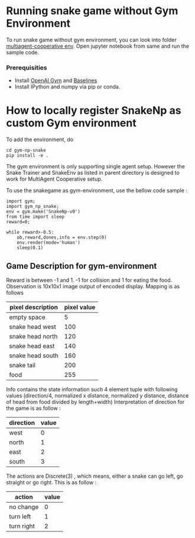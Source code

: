# Running snake game without Gym Environment
To run snake game without gym environment, you can look into folder [multiagent-cooperative env](https://github.com/crazymuse/snakegame-numpy/blob/master/multiagent-cooperative-env/SnakeExample.ipynb). Open jupyter notebook from same and run the sample code.

### Prerequisities
* Install [OpenAI Gym](https://github.com/openai/gym) and [Baselines](https://github.com/openai/baselines)
* Install IPython and numpy via pip or conda.

# How to locally register SnakeNp as custom Gym environment

To add the environment, do  

`cd gym-np-snake`  
`pip install -e .`
  

The gym environment is only supporting single agent setup. However the Snake Trainer and SnakeEnv as listed in parent directory is designed to work for MultiAgent Cooperative setup.

To use the snakegame as gym-environment, use the bellow code sample  : 
```
import gym;
import gym_np_snake;
env = gym.make('SnakeNp-v0')
from time import sleep
reward=0;

while reward>-0.5:    
    ob,reward,dones,info = env.step(0)
    env.render(mode='human')
    sleep(0.1)
```
## Game Description for gym-environment
Reward is between -1 and 1. -1 for collision and 1 for eating the food.   
Observation is 10x10x1 image output of encoded display. Mapping is as follows 

| **pixel description** | **pixel value** |
|-----------------------|-----------------|
| empty space           | 5               |
| snake head west       | 100             |
| snake head north      | 120             |
| snake head east       | 140             |
| snake head south      | 160             |
| snake tail            | 200             |
| food                  | 255             |  
  
Info contains the state information such 4 element tuple with following values (direction/4, normalized x distance, normalized y distance, distance of head from food divided by length+width)
Interpretation of direction for the game is  as follow : 

| **direction** | **value** |
|---------------|-----------|
| west          |    0      |
| north         |    1      |
| east          |    2      |
| south         |    3      |



The actions are Discrete(3) , which means, either a snake can go left, go straight or go right. This is as follow :

| **action**    | **value** |
|---------------|-----------|
| no change     |    0      |
| turn left     |    1      |
| turn right    |    2      |  
